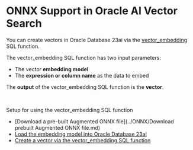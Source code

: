 # ONNX Support in Oracle AI Vector Search

You can create vectors in Oracle Database 23ai via the [vector_embedding](https://docs.oracle.com/en/database/oracle/oracle-database/23/sqlrf/vector_embedding.html#GUID-5ED78260-6D21-4B6B-86E0-A1E70EFA11CA) SQL function.

The vector_embedding SQL function has two input parameters:
- The vector **embedding model**
- The **expression or column name** as the data to embed

The **output** of the vector_embedding SQL function is the **vector**.

<br>

Setup for using the vector_embedding SQL function
- [Download a pre-built Augmented ONNX file](../ONNX/Download prebuilt Augmented ONNX file.md)
- [Load the embedding model into Oracle Database 23ai](../ONNX/Load%20the%20ONNX%20model.md)
- [Create a vector via the vector_embedding SQL function](../ONNX/Create%20vector%20via%20vector_embedding.md)
